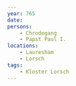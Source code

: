 ```yaml
---
year: 765
date: 
persons: 
    - Chrodegang
    - Papst Paul I.
locations: 
    - Lauresham
    - Lorsch
tags:
    - Kloster Lorsch
---
```

